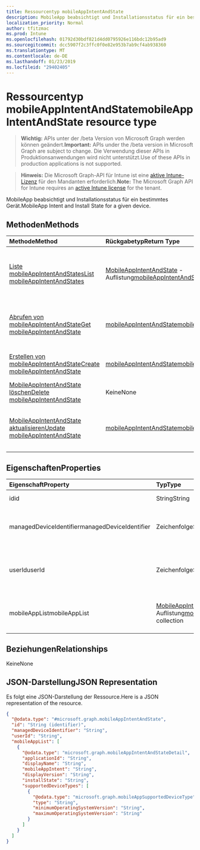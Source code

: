 ```yaml
---
title: Ressourcentyp mobileAppIntentAndState
description: MobileApp beabsichtigt und Installationsstatus für ein bestimmtes Gerät.
localization_priority: Normal
author: tfitzmac
ms.prod: Intune
ms.openlocfilehash: 01792d30bdf821d4dd0795926e116bdc12b95ad9
ms.sourcegitcommit: dcc5907f2c3ffc0f0e82e953b7ab9cf4ab938360
ms.translationtype: MT
ms.contentlocale: de-DE
ms.lasthandoff: 01/23/2019
ms.locfileid: "29402405"
---
```

# <a name="mobileappintentandstate-resource-type"></a><span data-ttu-id="d0b02-103">Ressourcentyp mobileAppIntentAndState</span><span class="sxs-lookup"><span data-stu-id="d0b02-103">mobileAppIntentAndState resource type</span></span>

> <span data-ttu-id="d0b02-104">**Wichtig:** APIs unter der /beta Version von Microsoft Graph werden können geändert.</span><span class="sxs-lookup"><span data-stu-id="d0b02-104">**Important:** APIs under the /beta version in Microsoft Graph are subject to change.</span></span> <span data-ttu-id="d0b02-105">Die Verwendung dieser APIs in Produktionsanwendungen wird nicht unterstützt.</span><span class="sxs-lookup"><span data-stu-id="d0b02-105">Use of these APIs in production applications is not supported.</span></span>

> <span data-ttu-id="d0b02-106">**Hinweis:** Die Microsoft Graph-API für Intune ist eine [aktive Intune-Lizenz](https://go.microsoft.com/fwlink/?linkid=839381) für den Mandanten erforderlich.</span><span class="sxs-lookup"><span data-stu-id="d0b02-106">**Note:** The Microsoft Graph API for Intune requires an [active Intune license](https://go.microsoft.com/fwlink/?linkid=839381) for the tenant.</span></span>

<span data-ttu-id="d0b02-107">MobileApp beabsichtigt und Installationsstatus für ein bestimmtes Gerät.</span><span class="sxs-lookup"><span data-stu-id="d0b02-107">MobileApp Intent and Install State for a given device.</span></span>

## <a name="methods"></a><span data-ttu-id="d0b02-108">Methoden</span><span class="sxs-lookup"><span data-stu-id="d0b02-108">Methods</span></span>
|<span data-ttu-id="d0b02-109">Methode</span><span class="sxs-lookup"><span data-stu-id="d0b02-109">Method</span></span>|<span data-ttu-id="d0b02-110">Rückgabetyp</span><span class="sxs-lookup"><span data-stu-id="d0b02-110">Return Type</span></span>|<span data-ttu-id="d0b02-111">Beschreibung</span><span class="sxs-lookup"><span data-stu-id="d0b02-111">Description</span></span>|
|:---|:---|:---|
|[<span data-ttu-id="d0b02-112">Liste mobileAppIntentAndStates</span><span class="sxs-lookup"><span data-stu-id="d0b02-112">List mobileAppIntentAndStates</span></span>](../api/intune-troubleshooting-mobileappintentandstate-list.md)|<span data-ttu-id="d0b02-113">[MobileAppIntentAndState](../resources/intune-troubleshooting-mobileappintentandstate.md) -Auflistung</span><span class="sxs-lookup"><span data-stu-id="d0b02-113">[mobileAppIntentAndState](../resources/intune-troubleshooting-mobileappintentandstate.md) collection</span></span>|<span data-ttu-id="d0b02-114">Listeneigenschaften und Beziehungen der [MobileAppIntentAndState](../resources/intune-troubleshooting-mobileappintentandstate.md) -Objekte.</span><span class="sxs-lookup"><span data-stu-id="d0b02-114">List properties and relationships of the [mobileAppIntentAndState](../resources/intune-troubleshooting-mobileappintentandstate.md) objects.</span></span>|
|[<span data-ttu-id="d0b02-115">Abrufen von mobileAppIntentAndState</span><span class="sxs-lookup"><span data-stu-id="d0b02-115">Get mobileAppIntentAndState</span></span>](../api/intune-troubleshooting-mobileappintentandstate-get.md)|[<span data-ttu-id="d0b02-116">mobileAppIntentAndState</span><span class="sxs-lookup"><span data-stu-id="d0b02-116">mobileAppIntentAndState</span></span>](../resources/intune-troubleshooting-mobileappintentandstate.md)|<span data-ttu-id="d0b02-117">Lesen Sie Eigenschaften und Beziehungen des [MobileAppIntentAndState](../resources/intune-troubleshooting-mobileappintentandstate.md) -Objekts.</span><span class="sxs-lookup"><span data-stu-id="d0b02-117">Read properties and relationships of the [mobileAppIntentAndState](../resources/intune-troubleshooting-mobileappintentandstate.md) object.</span></span>|
|[<span data-ttu-id="d0b02-118">Erstellen von mobileAppIntentAndState</span><span class="sxs-lookup"><span data-stu-id="d0b02-118">Create mobileAppIntentAndState</span></span>](../api/intune-troubleshooting-mobileappintentandstate-create.md)|[<span data-ttu-id="d0b02-119">mobileAppIntentAndState</span><span class="sxs-lookup"><span data-stu-id="d0b02-119">mobileAppIntentAndState</span></span>](../resources/intune-troubleshooting-mobileappintentandstate.md)|<span data-ttu-id="d0b02-120">Erstellen eines neuen [MobileAppIntentAndState](../resources/intune-troubleshooting-mobileappintentandstate.md) -Objekts.</span><span class="sxs-lookup"><span data-stu-id="d0b02-120">Create a new [mobileAppIntentAndState](../resources/intune-troubleshooting-mobileappintentandstate.md) object.</span></span>|
|[<span data-ttu-id="d0b02-121">MobileAppIntentAndState löschen</span><span class="sxs-lookup"><span data-stu-id="d0b02-121">Delete mobileAppIntentAndState</span></span>](../api/intune-troubleshooting-mobileappintentandstate-delete.md)|<span data-ttu-id="d0b02-122">Keine</span><span class="sxs-lookup"><span data-stu-id="d0b02-122">None</span></span>|<span data-ttu-id="d0b02-123">Löscht eine [MobileAppIntentAndState](../resources/intune-troubleshooting-mobileappintentandstate.md).</span><span class="sxs-lookup"><span data-stu-id="d0b02-123">Deletes a [mobileAppIntentAndState](../resources/intune-troubleshooting-mobileappintentandstate.md).</span></span>|
|[<span data-ttu-id="d0b02-124">MobileAppIntentAndState aktualisieren</span><span class="sxs-lookup"><span data-stu-id="d0b02-124">Update mobileAppIntentAndState</span></span>](../api/intune-troubleshooting-mobileappintentandstate-update.md)|[<span data-ttu-id="d0b02-125">mobileAppIntentAndState</span><span class="sxs-lookup"><span data-stu-id="d0b02-125">mobileAppIntentAndState</span></span>](../resources/intune-troubleshooting-mobileappintentandstate.md)|<span data-ttu-id="d0b02-126">Aktualisieren Sie die Eigenschaften eines [MobileAppIntentAndState](../resources/intune-troubleshooting-mobileappintentandstate.md) -Objekts.</span><span class="sxs-lookup"><span data-stu-id="d0b02-126">Update the properties of a [mobileAppIntentAndState](../resources/intune-troubleshooting-mobileappintentandstate.md) object.</span></span>|

## <a name="properties"></a><span data-ttu-id="d0b02-127">Eigenschaften</span><span class="sxs-lookup"><span data-stu-id="d0b02-127">Properties</span></span>
|<span data-ttu-id="d0b02-128">Eigenschaft</span><span class="sxs-lookup"><span data-stu-id="d0b02-128">Property</span></span>|<span data-ttu-id="d0b02-129">Typ</span><span class="sxs-lookup"><span data-stu-id="d0b02-129">Type</span></span>|<span data-ttu-id="d0b02-130">Beschreibung</span><span class="sxs-lookup"><span data-stu-id="d0b02-130">Description</span></span>|
|:---|:---|:---|
|<span data-ttu-id="d0b02-131">id</span><span class="sxs-lookup"><span data-stu-id="d0b02-131">id</span></span>|<span data-ttu-id="d0b02-132">String</span><span class="sxs-lookup"><span data-stu-id="d0b02-132">String</span></span>|<span data-ttu-id="d0b02-133">UUID für das Objekt</span><span class="sxs-lookup"><span data-stu-id="d0b02-133">UUID for the object</span></span>|
|<span data-ttu-id="d0b02-134">managedDeviceIdentifier</span><span class="sxs-lookup"><span data-stu-id="d0b02-134">managedDeviceIdentifier</span></span>|<span data-ttu-id="d0b02-135">Zeichenfolge</span><span class="sxs-lookup"><span data-stu-id="d0b02-135">String</span></span>|<span data-ttu-id="d0b02-136">Von Intune erstellter oder erfasster Gerätebezeichner</span><span class="sxs-lookup"><span data-stu-id="d0b02-136">Device identifier created or collected by Intune.</span></span>|
|<span data-ttu-id="d0b02-137">userId</span><span class="sxs-lookup"><span data-stu-id="d0b02-137">userId</span></span>|<span data-ttu-id="d0b02-138">Zeichenfolge</span><span class="sxs-lookup"><span data-stu-id="d0b02-138">String</span></span>|<span data-ttu-id="d0b02-139">Bezeichner für den Benutzer, der versucht hat, das Gerät zu registrieren.</span><span class="sxs-lookup"><span data-stu-id="d0b02-139">Identifier for the user that tried to enroll the device.</span></span>|
|<span data-ttu-id="d0b02-140">mobileAppList</span><span class="sxs-lookup"><span data-stu-id="d0b02-140">mobileAppList</span></span>|<span data-ttu-id="d0b02-141">[MobileAppIntentAndStateDetail](../resources/intune-troubleshooting-mobileappintentandstatedetail.md) -Auflistung</span><span class="sxs-lookup"><span data-stu-id="d0b02-141">[mobileAppIntentAndStateDetail](../resources/intune-troubleshooting-mobileappintentandstatedetail.md) collection</span></span>|<span data-ttu-id="d0b02-142">Die Liste der Nutzlast Intents und Status für den Mandanten.</span><span class="sxs-lookup"><span data-stu-id="d0b02-142">The list of payload intents and states for the tenant.</span></span>|

## <a name="relationships"></a><span data-ttu-id="d0b02-143">Beziehungen</span><span class="sxs-lookup"><span data-stu-id="d0b02-143">Relationships</span></span>
<span data-ttu-id="d0b02-144">Keine</span><span class="sxs-lookup"><span data-stu-id="d0b02-144">None</span></span>

## <a name="json-representation"></a><span data-ttu-id="d0b02-145">JSON-Darstellung</span><span class="sxs-lookup"><span data-stu-id="d0b02-145">JSON Representation</span></span>
<span data-ttu-id="d0b02-146">Es folgt eine JSON-Darstellung der Ressource.</span><span class="sxs-lookup"><span data-stu-id="d0b02-146">Here is a JSON representation of the resource.</span></span>
<!-- {
  "blockType": "resource",
  "keyProperty": "id",
  "@odata.type": "microsoft.graph.mobileAppIntentAndState"
}
-->
``` json
{
  "@odata.type": "#microsoft.graph.mobileAppIntentAndState",
  "id": "String (identifier)",
  "managedDeviceIdentifier": "String",
  "userId": "String",
  "mobileAppList": [
    {
      "@odata.type": "microsoft.graph.mobileAppIntentAndStateDetail",
      "applicationId": "String",
      "displayName": "String",
      "mobileAppIntent": "String",
      "displayVersion": "String",
      "installState": "String",
      "supportedDeviceTypes": [
        {
          "@odata.type": "microsoft.graph.mobileAppSupportedDeviceType",
          "type": "String",
          "minimumOperatingSystemVersion": "String",
          "maximumOperatingSystemVersion": "String"
        }
      ]
    }
  ]
}
```




